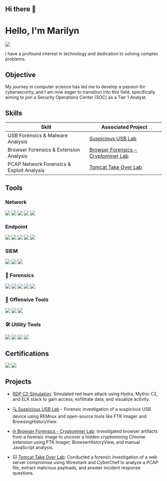## Hi there 👋
# Hello, I'm Marilyn
<a href="https://www.linkedin.com/in/marilyn-bergin"><img src="https://img.shields.io/badge/-LinkedIn-0072b1?&style=for-the-badge&logo=linkedin&logoColor=white" /></a>

I have a profound interest in technology and dedication to solving complex problems.

## Objective

My journey in computer science has led me to develop a passion for cybersecurity, and I am now eager to transition into this field, specifically aiming to join a Security Operations Center (SOC) as a Tier 1 Analyst.

## Skills

| Skill                                         | Associated Project         |
|-----------------------------------------------|----------------------------|
| USB Forensics & Malware Analysis| [Suspicious USB Lab](https://github.com/mbergin123/suspicious-usb-lab) 
| Browser Forensics & Extension Analysis | [Browser Forensics - Cryptominer Lab](https://github.com/mbergin123/browser-forensics-cryptominer)|
| PCAP Network Forensics & Exploit Analysis   | [Tomcat Take Over Lab](https://github.com/mbergin123/Tomcat-Takeover-Lab)                  |



## Tools

### Network
<div>
    <img src="https://img.shields.io/badge/-Wireshark-1679A7?&style=for-the-badge&logo=Wireshark&logoColor=white" />
    <img src="https://img.shields.io/badge/-Suricata-EF3B2D?&style=for-the-badge&logo=Suricata&logoColor=white" />
    <img src="https://img.shields.io/badge/-Zeek-777BB4?&style=for-the-badge&logo=Zeek&logoColor=white" />
    <img src="https://img.shields.io/badge/-tcpdump-000000?style=for-the-badge&logo=tcpdump&logoColor=white" />
    <img src="https://img.shields.io/badge/-Netcat-2E8B57?style=for-the-badge&logo=gnu-bash&logoColor=white" />
</div>

### Endpoint
<div>
    <img src="https://img.shields.io/badge/-Microsoft_Defender_for_Endpoint-00A4EF?&style=for-the-badge&logo=Microsoft&logoColor=white" />
    <img src="https://img.shields.io/badge/-Velociraptor-4B275F?&style=for-the-badge&logo=Velociraptor&logoColor=white" />
    <img src="https://img.shields.io/badge/-REMux-005A9C?style=for-the-badge&logo=windows&logoColor=white" />
    <img src="https://img.shields.io/badge/-FTK%20Imager-000000?style=for-the-badge" />
    <img src="https://img.shields.io/badge/-BrowsingHistoryView-0078D7?style=for-the-badge" />
</div>

### SIEM
<div>
    <img src="https://img.shields.io/badge/-Microsoft_Sentinel-0078D4?&style=for-the-badge&logo=Microsoft&logoColor=white" />
    <img src="https://img.shields.io/badge/-Splunk-000000?&style=for-the-badge&logo=Splunk&logoColor=white" />
    <img src="https://img.shields.io/badge/-Elastic-005571?&style=for-the-badge&logo=Elastic&logoColor=white" />

</div>

### 🧪 Forensics
<div>
  <img src="https://img.shields.io/badge/-FTK%20Imager-black?style=for-the-badge" />
  <img src="https://img.shields.io/badge/-BrowsingHistoryView-0078D7?style=for-the-badge" />
  <img src="https://img.shields.io/badge/-Notepad-black?style=for-the-badge&logo=windows&logoColor=white" />
  <img src="https://img.shields.io/badge/-Chrome-4285F4?style=for-the-badge&logo=GoogleChrome&logoColor=white" />
  <img src="https://img.shields.io/badge/-Google%20Search-34A853?style=for-the-badge&logo=Google&logoColor=white" />
</div>

### 🎯 Offensive Tools
<div>
<img src="https://img.shields.io/badge/-Hydra-000000?style=for-the-badge&logo=OpenSSL&logoColor=white" />
<img src="https://img.shields.io/badge/-Mythic%20C2-8A2BE2?style=for-the-badge&logo=metasploit&logoColor=white" />
<img src="https://img.shields.io/badge/-Crowbar-black?style=for-the-badge&logo=linux&logoColor=white" />
</div>

### 🛠️ Utility Tools
<div>
<img src="https://img.shields.io/badge/-CyberChef-6528B1?style=for-the-badge&logo=codeforces&logoColor=white" />
<img src="https://img.shields.io/badge/-VirusTotal-0078D7?style=for-the-badge&logo=virustotal&logoColor=white" />
<img src="https://img.shields.io/badge/-Shodan-FF0000?style=for-the-badge&logo=shodan&logoColor=white" />
<img src="https://img.shields.io/badge/-MalwareBazaar-3C3C3C?style=for-the-badge&logo=virustotal&logoColor=white" />
</div>




## Certifications
<div>
<img src="https://img.shields.io/badge/-Security%2B-FF0000?&style=for-the-badge&logo=CompTIA&logoColor=white" />
<img src="https://img.shields.io/badge/-Network%2B-007ACC?&style=for-the-badge&logo=CompTIA&logoColor=white" />
</div>

## Projects
- [RDP C2 Simulation](https://github.com/mbergin123/mbergin123/tree/main/rdp-c2-simulation): Simulated red team attack using Hydra, Mythic C2, and ELK stack to gain access, exfiltrate data, and visualize activity.

- [🔍 Suspicious USB Lab](https://github.com/mbergin123/suspicious-usb-lab) – Forensic investigation of a suspicious USB device using REMnux and open-source tools like FTK Imager and BrowsingHistoryView.
  
- [🌐 Browser Forensics - Cryptominer Lab](https://github.com/mbergin123/browser-forensics-cryptominer): Investigated browser artifacts from a forensic image to uncover a hidden cryptomining Chrome extension using FTK Imager, BrowserHistoryView, and manual JavaScript analysis.

- 🐱 [Tomcat Take Over Lab](https://github.com/mbergin123/Tomcat-Takeover-Lab): Conducted a forensic investigation of a web server compromise using Wireshark and CyberChef to analyze a PCAP file, extract malicious payloads, and answer incident response questions.



